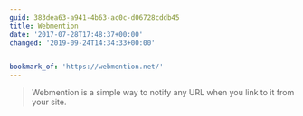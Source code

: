```yaml
---
guid: 383dea63-a941-4b63-ac0c-d06728cddb45
title: Webmention
date: '2017-07-28T17:48:37+00:00'
changed: '2019-09-24T14:34:33+00:00'


bookmark_of: 'https://webmention.net/'
---
```



<blockquote>Webmention is a simple way to notify any URL when you link to it from your site.</blockquote>
